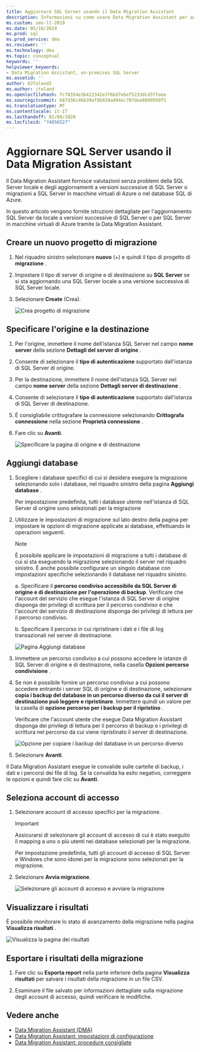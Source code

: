 ```yaml
---
title: Aggiornare SQL Server usando il Data Migration Assistant
description: Informazioni su come usare Data Migration Assistant per aggiornare una SQL Server locale a una versione più recente di SQL Server o SQL Server in macchine virtuali di Azure
ms.custom: seo-lt-2019
ms.date: 05/18/2019
ms.prod: sql
ms.prod_service: dma
ms.reviewer: ''
ms.technology: dma
ms.topic: conceptual
keywords: ''
helpviewer_keywords:
- Data Migration Assistant, on-premises SQL Server
ms.assetid: ''
author: HJToland3
ms.author: jtoland
ms.openlocfilehash: fc78354e3b422342e376bd7ebe75233dcd3ffaee
ms.sourcegitcommit: b87d36c46b39af8b929ad94ec707dee8800950f5
ms.translationtype: MT
ms.contentlocale: it-IT
ms.lasthandoff: 02/08/2020
ms.locfileid: "74056527"
---
```

# <a name="upgrade-sql-server-using-the-data-migration-assistant"></a>Aggiornare SQL Server usando il Data Migration Assistant

Il Data Migration Assistant fornisce valutazioni senza problemi della SQL Server locale e degli aggiornamenti a versioni successive di SQL Server o migrazioni a SQL Server in macchine virtuali di Azure o nel database SQL di Azure.

In questo articolo vengono fornite istruzioni dettagliate per l'aggiornamento SQL Server da locale a versioni successive di SQL Server o per SQL Server in macchine virtuali di Azure tramite la Data Migration Assistant.

## <a name="create-a-new-migration-project"></a>Creare un nuovo progetto di migrazione

1. Nel riquadro sinistro selezionare **nuovo** (+) e quindi il tipo di progetto di **migrazione** .

2. Impostare il tipo di server di origine e di destinazione su **SQL Server** se si sta aggiornando una SQL Server locale a una versione successiva di SQL Server locale.

3. Selezionare **Create** (Crea).

   ![Crea progetto di migrazione](../dma/media/NewCreate.png)

## <a name="specify-the-source-and-target"></a>Specificare l'origine e la destinazione

1. Per l'origine, immettere il nome dell'istanza SQL Server nel campo **nome server** della sezione **Dettagli del server di origine** . 

2. Consente di selezionare il **tipo di autenticazione** supportato dall'istanza di SQL Server di origine.

3. Per la destinazione, immettere il nome dell'istanza SQL Server nel campo **nome server** della sezione **Dettagli server di destinazione** . 

4. Consente di selezionare il **tipo di autenticazione** supportato dall'istanza di SQL Server di destinazione.

5. È consigliabile crittografare la connessione selezionando **Crittografa connessione** nella sezione **Proprietà connessione** .

6. Fare clic su **Avanti**.

   ![Specificare la pagina di origine e di destinazione](../dma/media/SourceTarget.png)

## <a name="add-databases"></a>Aggiungi database

1. Scegliere i database specifici di cui si desidera eseguire la migrazione selezionando solo i database, nel riquadro sinistro della pagina **Aggiungi database** .

   Per impostazione predefinita, tutti i database utente nell'istanza di SQL Server di origine sono selezionati per la migrazione

2. Utilizzare le impostazioni di migrazione sul lato destro della pagina per impostare le opzioni di migrazione applicate ai database, effettuando le operazioni seguenti.

   > [!NOTE]
   > È possibile applicare le impostazioni di migrazione a tutti i database di cui si sta eseguendo la migrazione selezionando il server nel riquadro sinistro. È anche possibile configurare un singolo database con impostazioni specifiche selezionando il database nel riquadro sinistro.

    a. Specificare il **percorso condiviso accessibile da SQL Server di origine e di destinazione per l'operazione di backup**. Verificare che l'account del servizio che esegue l'istanza di SQL Server di origine disponga dei privilegi di scrittura per il percorso condiviso e che l'account del servizio di destinazione disponga dei privilegi di lettura per il percorso condiviso.

    b. Specificare il percorso in cui ripristinare i dati e i file di log transazionali nel server di destinazione.

    ![Pagina Aggiungi database](../dma/media/AddDatabases.png)

3. Immettere un percorso condiviso a cui possono accedere le istanze di SQL Server di origine e di destinazione, nella casella **Opzioni percorso condivisione** .

4. Se non è possibile fornire un percorso condiviso a cui possono accedere entrambi i server SQL di origine e di destinazione, selezionare **copia i backup del database in un percorso diverso da cui il server di destinazione può leggere e ripristinare**. Immettere quindi un valore per la casella di **opzione percorso per i backup per il ripristino** . 

   Verificare che l'account utente che esegue Data Migration Assistant disponga dei privilegi di lettura per il percorso di backup e i privilegi di scrittura nel percorso da cui viene ripristinato il server di destinazione.

   ![Opzione per copiare i backup del database in un percorso diverso](../dma/media/CopyDatabaseDifferentLocation.png)

5. Selezionare **Avanti**.

Il Data Migration Assistant esegue le convalide sulle cartelle di backup, i dati e i percorsi dei file di log. Se la convalida ha esito negativo, correggere le opzioni e quindi fare clic su **Avanti**.

## <a name="select-logins"></a>Seleziona account di accesso

1. Selezionare account di accesso specifici per la migrazione.

   > [!IMPORTANT]
   > Assicurarsi di selezionare gli account di accesso di cui è stato eseguito il mapping a uno o più utenti nei database selezionati per la migrazione.   

   Per impostazione predefinita, tutti gli account di accesso di SQL Server e Windows che sono idonei per la migrazione sono selezionati per la migrazione.

2. Selezionare **Avvia migrazione**.

   ![Selezionare gli account di accesso e avviare la migrazione](../dma/media/SelectLogins.png)

## <a name="view-results"></a>Visualizzare i risultati

È possibile monitorare lo stato di avanzamento della migrazione nella pagina **Visualizza risultati** .

![Visualizza la pagina dei risultati](../dma/media/ViewResults.png)

## <a name="export-migration-results"></a>Esportare i risultati della migrazione

1. Fare clic su **Esporta report** nella parte inferiore della pagina **Visualizza risultati** per salvare i risultati della migrazione in un file CSV.

2. Esaminare il file salvato per informazioni dettagliate sulla migrazione degli account di accesso, quindi verificare le modifiche.

## <a name="see-also"></a>Vedere anche

- [Data Migration Assistant (DMA)](../dma/dma-overview.md)
- [Data Migration Assistant: impostazioni di configurazione](../dma/dma-configurationsettings.md)
- [Data Migration Assistant: procedure consigliate](../dma/dma-bestpractices.md)
